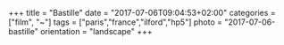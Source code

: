 +++
title = "Bastille"
date = "2017-07-06T09:04:53+02:00"
categories = ["film", "~"]
tags = ["paris","france","ilford","hp5"]
photo = "2017-07-06-bastille"
orientation = "landscape"
+++
